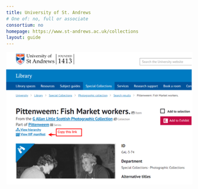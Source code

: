 ```yaml
---
title: University of St. Andrews
# One of: no, full or associate
consortium: no 
homepage: https://www.st-andrews.ac.uk/collections
layout: guide
---
```


![Copy the IIIF manifest from the button in the catalogue](catalogue.png)

